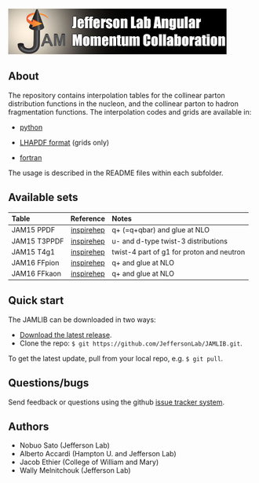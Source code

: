 [![jamlogo](gallery/jam.jpg)](http://www.jlab.org/jam)

## About
 
The repository contains interpolation tables for the collinear parton
distribution functions in the nucleon, and the collinear parton to hadron
fragmentation functions. The interpolation codes and grids are available in:

* [python](https://github.com/JeffersonLab/JAMLIB/tree/master/python)

* [LHAPDF format](https://github.com/JeffersonLab/JAMLIB/tree/master/LHAPDF) (grids only)

* [fortran](https://github.com/JeffersonLab/JAMLIB/tree/master/fortran)

The usage is described in the README files within each subfolder. 

## Available sets
| Table         | Reference         | Notes                                       |
| :--           | :--:              | :--                                         |
| JAM15 PPDF    | [inspirehep][jam15] | q+ (=q+qbar) and glue at NLO                |
| JAM15 T3PPDF  | [inspirehep][jam15] | u- and d-type twist-3 distributions          |
| JAM15 T4g1    | [inspirehep][jam15] | twist-4 part of g1 for proton and neutron   |
| JAM16 FFpion  | [inspirehep][jam16] | q+ and glue at NLO                |
| JAM16 FFkaon  | [inspirehep][jam16] | q+ and glue at NLO                |
[jam15]:https://inspirehep.net/record/1418180
[jam16]:http://inspirehep.net/record/1485196

## Quick start
The JAMLIB can be downloaded in two ways:

* [Download the latest release](https://github.com/JeffersonLab/JAMLIB/archive/master.zip).
*  Clone the repo:  `$ git https://github.com/JeffersonLab/JAMLIB.git`.

To get the latest update, pull from your local repo, e.g. `$ git pull`.




## Questions/bugs
Send feedback or questions using the github 
[issue tracker system](https://github.com/JeffersonLab/JAMLIB/issues).


## Authors
* Nobuo Sato (Jefferson Lab)
* Alberto Accardi (Hampton U. and Jefferson Lab)
* Jacob Ethier (College of William and Mary)
* Wally Melnitchouk (Jefferson Lab)

